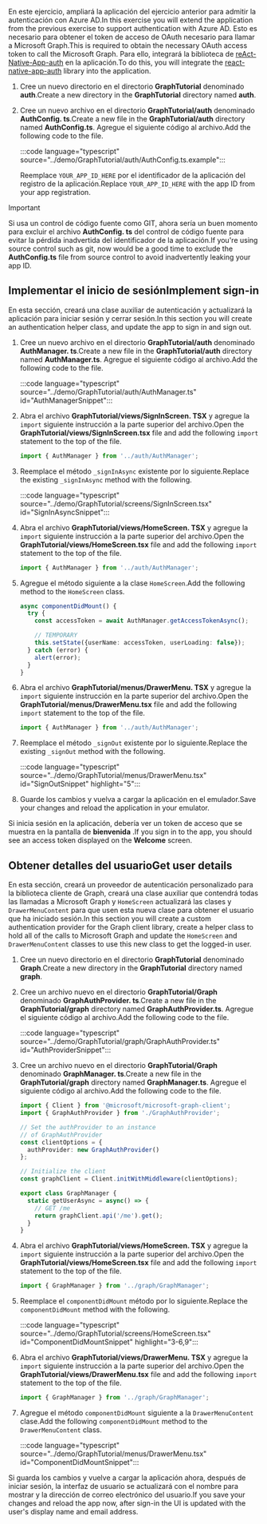 <!-- markdownlint-disable MD002 MD041 -->

<span data-ttu-id="ae355-101">En este ejercicio, ampliará la aplicación del ejercicio anterior para admitir la autenticación con Azure AD.</span><span class="sxs-lookup"><span data-stu-id="ae355-101">In this exercise you will extend the application from the previous exercise to support authentication with Azure AD.</span></span> <span data-ttu-id="ae355-102">Esto es necesario para obtener el token de acceso de OAuth necesario para llamar a Microsoft Graph.</span><span class="sxs-lookup"><span data-stu-id="ae355-102">This is required to obtain the necessary OAuth access token to call the Microsoft Graph.</span></span> <span data-ttu-id="ae355-103">Para ello, integrará la biblioteca de [reAct-Native-App-auth](https://github.com/FormidableLabs/react-native-app-auth) en la aplicación.</span><span class="sxs-lookup"><span data-stu-id="ae355-103">To do this, you will integrate the [react-native-app-auth](https://github.com/FormidableLabs/react-native-app-auth) library into the application.</span></span>

1. <span data-ttu-id="ae355-104">Cree un nuevo directorio en el directorio **GraphTutorial** denominado **auth**.</span><span class="sxs-lookup"><span data-stu-id="ae355-104">Create a new directory in the **GraphTutorial** directory named **auth**.</span></span>
1. <span data-ttu-id="ae355-105">Cree un nuevo archivo en el directorio **GraphTutorial/auth** denominado **AuthConfig. ts**.</span><span class="sxs-lookup"><span data-stu-id="ae355-105">Create a new file in the **GraphTutorial/auth** directory named **AuthConfig.ts**.</span></span> <span data-ttu-id="ae355-106">Agregue el siguiente código al archivo.</span><span class="sxs-lookup"><span data-stu-id="ae355-106">Add the following code to the file.</span></span>

    :::code language="typescript" source="../demo/GraphTutorial/auth/AuthConfig.ts.example":::

    <span data-ttu-id="ae355-107">Reemplace `YOUR_APP_ID_HERE` por el identificador de la aplicación del registro de la aplicación.</span><span class="sxs-lookup"><span data-stu-id="ae355-107">Replace `YOUR_APP_ID_HERE` with the app ID from your app registration.</span></span>

> [!IMPORTANT]
> <span data-ttu-id="ae355-108">Si usa un control de código fuente como GIT, ahora sería un buen momento para excluir el archivo **AuthConfig. ts** del control de código fuente para evitar la pérdida inadvertida del identificador de la aplicación.</span><span class="sxs-lookup"><span data-stu-id="ae355-108">If you're using source control such as git, now would be a good time to exclude the **AuthConfig.ts** file from source control to avoid inadvertently leaking your app ID.</span></span>

## <a name="implement-sign-in"></a><span data-ttu-id="ae355-109">Implementar el inicio de sesión</span><span class="sxs-lookup"><span data-stu-id="ae355-109">Implement sign-in</span></span>

<span data-ttu-id="ae355-110">En esta sección, creará una clase auxiliar de autenticación y actualizará la aplicación para iniciar sesión y cerrar sesión.</span><span class="sxs-lookup"><span data-stu-id="ae355-110">In this section you will create an authentication helper class, and update the app to sign in and sign out.</span></span>

1. <span data-ttu-id="ae355-111">Cree un nuevo archivo en el directorio **GraphTutorial/auth** denominado **AuthManager. ts**.</span><span class="sxs-lookup"><span data-stu-id="ae355-111">Create a new file in the **GraphTutorial/auth** directory named **AuthManager.ts**.</span></span> <span data-ttu-id="ae355-112">Agregue el siguiente código al archivo.</span><span class="sxs-lookup"><span data-stu-id="ae355-112">Add the following code to the file.</span></span>

    :::code language="typescript" source="../demo/GraphTutorial/auth/AuthManager.ts" id="AuthManagerSnippet":::

1. <span data-ttu-id="ae355-113">Abra el archivo **GraphTutorial/views/SignInScreen. TSX** y agregue la `import` siguiente instrucción a la parte superior del archivo.</span><span class="sxs-lookup"><span data-stu-id="ae355-113">Open the **GraphTutorial/views/SignInScreen.tsx** file and add the following `import` statement to the top of the file.</span></span>

    ```typescript
    import { AuthManager } from '../auth/AuthManager';
    ```

1. <span data-ttu-id="ae355-114">Reemplace el método `_signInAsync` existente por lo siguiente.</span><span class="sxs-lookup"><span data-stu-id="ae355-114">Replace the existing `_signInAsync` method with the following.</span></span>

    :::code language="typescript" source="../demo/GraphTutorial/screens/SignInScreen.tsx" id="SignInAsyncSnippet":::

1. <span data-ttu-id="ae355-115">Abra el archivo **GraphTutorial/views/HomeScreen. TSX** y agregue la `import` siguiente instrucción a la parte superior del archivo.</span><span class="sxs-lookup"><span data-stu-id="ae355-115">Open the **GraphTutorial/views/HomeScreen.tsx** file and add the following `import` statement to the top of the file.</span></span>

    ```typescript
    import { AuthManager } from '../auth/AuthManager';
    ```

1. <span data-ttu-id="ae355-116">Agregue el método siguiente a la clase `HomeScreen`.</span><span class="sxs-lookup"><span data-stu-id="ae355-116">Add the following method to the `HomeScreen` class.</span></span>

    ```typescript
    async componentDidMount() {
      try {
        const accessToken = await AuthManager.getAccessTokenAsync();

        // TEMPORARY
        this.setState({userName: accessToken, userLoading: false});
      } catch (error) {
        alert(error);
      }
    }
    ```

1. <span data-ttu-id="ae355-117">Abra el archivo **GraphTutorial/menus/DrawerMenu. TSX** y agregue la `import` siguiente instrucción en la parte superior del archivo.</span><span class="sxs-lookup"><span data-stu-id="ae355-117">Open the **GraphTutorial/menus/DrawerMenu.tsx** file and add the following `import` statement to the top of the file.</span></span>

    ```typescript
    import { AuthManager } from '../auth/AuthManager';
    ```

1. <span data-ttu-id="ae355-118">Reemplace el método `_signOut` existente por lo siguiente.</span><span class="sxs-lookup"><span data-stu-id="ae355-118">Replace the existing `_signOut` method with the following.</span></span>

    :::code language="typescript" source="../demo/GraphTutorial/menus/DrawerMenu.tsx" id="SignOutSnippet" highlight="5":::

1. <span data-ttu-id="ae355-119">Guarde los cambios y vuelva a cargar la aplicación en el emulador.</span><span class="sxs-lookup"><span data-stu-id="ae355-119">Save your changes and reload the application in your emulator.</span></span>

<span data-ttu-id="ae355-120">Si inicia sesión en la aplicación, debería ver un token de acceso que se muestra en la pantalla de **bienvenida** .</span><span class="sxs-lookup"><span data-stu-id="ae355-120">If you sign in to the app, you should see an access token displayed on the **Welcome** screen.</span></span>

## <a name="get-user-details"></a><span data-ttu-id="ae355-121">Obtener detalles del usuario</span><span class="sxs-lookup"><span data-stu-id="ae355-121">Get user details</span></span>

<span data-ttu-id="ae355-122">En esta sección, creará un proveedor de autenticación personalizado para la biblioteca cliente de Graph, creará una clase auxiliar que contendrá todas las llamadas a Microsoft Graph y `HomeScreen` actualizará las clases y `DrawerMenuContent` para que usen esta nueva clase para obtener el usuario que ha iniciado sesión.</span><span class="sxs-lookup"><span data-stu-id="ae355-122">In this section you will create a custom authentication provider for the Graph client library, create a helper class to hold all of the calls to Microsoft Graph and update the `HomeScreen` and `DrawerMenuContent` classes to use this new class to get the logged-in user.</span></span>

1. <span data-ttu-id="ae355-123">Cree un nuevo directorio en el directorio **GraphTutorial** denominado **Graph**.</span><span class="sxs-lookup"><span data-stu-id="ae355-123">Create a new directory in the **GraphTutorial** directory named **graph**.</span></span>
1. <span data-ttu-id="ae355-124">Cree un archivo nuevo en el directorio **GraphTutorial/Graph** denominado **GraphAuthProvider. ts**.</span><span class="sxs-lookup"><span data-stu-id="ae355-124">Create a new file in the **GraphTutorial/graph** directory named **GraphAuthProvider.ts**.</span></span> <span data-ttu-id="ae355-125">Agregue el siguiente código al archivo.</span><span class="sxs-lookup"><span data-stu-id="ae355-125">Add the following code to the file.</span></span>

    :::code language="typescript" source="../demo/GraphTutorial/graph/GraphAuthProvider.ts" id="AuthProviderSnippet":::

1. <span data-ttu-id="ae355-126">Cree un archivo nuevo en el directorio **GraphTutorial/Graph** denominado **GraphManager. ts**.</span><span class="sxs-lookup"><span data-stu-id="ae355-126">Create a new file in the **GraphTutorial/graph** directory named **GraphManager.ts**.</span></span> <span data-ttu-id="ae355-127">Agregue el siguiente código al archivo.</span><span class="sxs-lookup"><span data-stu-id="ae355-127">Add the following code to the file.</span></span>

    ```typescript
    import { Client } from '@microsoft/microsoft-graph-client';
    import { GraphAuthProvider } from './GraphAuthProvider';

    // Set the authProvider to an instance
    // of GraphAuthProvider
    const clientOptions = {
      authProvider: new GraphAuthProvider()
    };

    // Initialize the client
    const graphClient = Client.initWithMiddleware(clientOptions);

    export class GraphManager {
      static getUserAsync = async() => {
        // GET /me
        return graphClient.api('/me').get();
      }
    }
    ```

1. <span data-ttu-id="ae355-128">Abra el archivo **GraphTutorial/views/HomeScreen. TSX** y agregue la `import` siguiente instrucción a la parte superior del archivo.</span><span class="sxs-lookup"><span data-stu-id="ae355-128">Open the **GraphTutorial/views/HomeScreen.tsx** file and add the following `import` statement to the top of the file.</span></span>

    ```typescript
    import { GraphManager } from '../graph/GraphManager';
    ```

1. <span data-ttu-id="ae355-129">Reemplace el `componentDidMount` método por lo siguiente.</span><span class="sxs-lookup"><span data-stu-id="ae355-129">Replace the `componentDidMount` method with the following.</span></span>

    :::code language="typescript" source="../demo/GraphTutorial/screens/HomeScreen.tsx" id="ComponentDidMountSnippet" highlight="3-6,9":::

1. <span data-ttu-id="ae355-130">Abra el archivo **GraphTutorial/views/DrawerMenu. TSX** y agregue la `import` siguiente instrucción a la parte superior del archivo.</span><span class="sxs-lookup"><span data-stu-id="ae355-130">Open the **GraphTutorial/views/DrawerMenu.tsx** file and add the following `import` statement to the top of the file.</span></span>

    ```typescript
    import { GraphManager } from '../graph/GraphManager';
    ```

1. <span data-ttu-id="ae355-131">Agregue el método `componentDidMount` siguiente a la `DrawerMenuContent` clase.</span><span class="sxs-lookup"><span data-stu-id="ae355-131">Add the following `componentDidMount` method to the `DrawerMenuContent` class.</span></span>

    :::code language="typescript" source="../demo/GraphTutorial/menus/DrawerMenu.tsx" id="ComponentDidMountSnippet":::

<span data-ttu-id="ae355-132">Si guarda los cambios y vuelve a cargar la aplicación ahora, después de iniciar sesión, la interfaz de usuario se actualizará con el nombre para mostrar y la dirección de correo electrónico del usuario.</span><span class="sxs-lookup"><span data-stu-id="ae355-132">If you save your changes and reload the app now, after sign-in the UI is updated with the user's display name and email address.</span></span>
